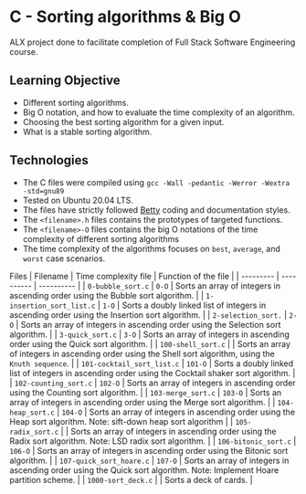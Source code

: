 # C - Sorting algorithms & Big O
ALX project done to facilitate completion of Full Stack Software Engineering course.

## Learning Objective
* Different sorting algorithms.
* Big O notation, and how to evaluate the time complexity of an algorithm.
* Choosing the best sorting algorithm for a given input.
* What is a stable sorting algorithm.

## Technologies
* The C files were compiled using `gcc -Wall -pedantic -Werror -Wextra -std=gnu89`
* Tested on Ubuntu 20.04 LTS.
* The files have strictly followed [Betty](https://github.com/holbertonschool/Betty) coding and documentation styles.
* The `<filename>.h` files contains the prototypes of targeted functions.
* The `<filename>-O` files contains the big O notations of the time complexity of different sorting algorithms
* The time complexity of the algorithms focuses on `best`, `average`, and `worst` case scenarios.

Files
| Filename | Time complexity file | Function of the file |
| --------- | ---------- | ---------- |
| `0-bubble_sort.c` | `0-O` | Sorts an array of integers in ascending order using the Bubble sort algorithm. |
| `1-insertion_sort_list.c` | `1-O` | Sorts a doubly linked list of integers in ascending order using the Insertion sort algorithm. |
| `2-selection_sort.` | `2-O` | Sorts an array of integers in ascending order using the Selection sort algorithm. |
| `3-quick_sort.c` | `3-O` | Sorts an array of integers in ascending order using the Quick sort algorithm. |
| `100-shell_sort.c` |    | Sorts an array of integers in ascending order using the Shell sort algorithm, using the `Knuth sequence`. |
| `101-cocktail_sort_list.c` | `101-O` | Sorts a doubly linked list of integers in ascending order using the Cocktail shaker sort algorithm. |
| `102-counting_sort.c` | `102-O` | Sorts an array of integers in ascending order using the Counting sort algorithm. |
| `103-merge_sort.c` | `103-O` | Sorts an array of integers in ascending order using the Merge sort algorithm. |
| `104-heap_sort.c` | `104-O` | Sorts an array of integers in ascending order using the Heap sort algorithm. Note: sift-down heap sort algorithm |
| `105-radix_sort.c` |  | Sorts an array of integers in ascending order using the Radix sort algorithm. Note: LSD radix sort algorithm. |
| `106-bitonic_sort.c` | `106-O` | Sorts an array of integers in ascending order using the Bitonic sort algorithm. |
| `107-quick_sort_hoare.c` | `107-O` | Sorts an array of integers in ascending order using the Quick sort algorithm. Note: Implement Hoare partition scheme. |
| `1000-sort_deck.c` | | Sorts a deck of cards. |


